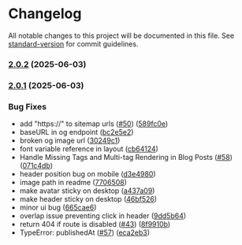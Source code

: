 # Changelog

All notable changes to this project will be documented in this file. See [standard-version](https://github.com/conventional-changelog/standard-version) for commit guidelines.

### [2.0.2](https://github.com/nadeemramli/teroka-digital/compare/v2.0.1...v2.0.2) (2025-06-03)

### [2.0.1](https://github.com/once-ui-system/magic-portfolio/compare/v1.3.0...v2.0.1) (2025-06-03)


### Bug Fixes

* add "https://" to sitemap urls ([#50](https://github.com/once-ui-system/magic-portfolio/issues/50)) ([589fc0e](https://github.com/once-ui-system/magic-portfolio/commit/589fc0e771bc6830ff611491fe798d29630d9f0d))
* baseURL in og endpoint ([bc2e5e2](https://github.com/once-ui-system/magic-portfolio/commit/bc2e5e2c114fc87bd3d204260c5b3a3ed22d43d1))
* broken og image url ([30249c1](https://github.com/once-ui-system/magic-portfolio/commit/30249c1e465586337a930ffcd930b1ae492ada80))
* font variable reference in layout ([cb64124](https://github.com/once-ui-system/magic-portfolio/commit/cb64124765a07b01e7af50d4fd981a2feff1819e))
* Handle Missing Tags and Multi-tag Rendering in Blog Posts ([#58](https://github.com/once-ui-system/magic-portfolio/issues/58)) ([071c4db](https://github.com/once-ui-system/magic-portfolio/commit/071c4db81cf7524390e12809b72fa459f29c5bb5))
* header position bug on mobile ([d3e4980](https://github.com/once-ui-system/magic-portfolio/commit/d3e49804638fe4d261960f478852235bdee5f56f))
* image path in readme ([7706508](https://github.com/once-ui-system/magic-portfolio/commit/770650831595779ceee9a567dc124b05161ca4ad))
* make avatar sticky on desktop ([a437a09](https://github.com/once-ui-system/magic-portfolio/commit/a437a092605edbb5b598c36c7ca4f48f6ee74be6))
* make header sticky on desktop ([46bf526](https://github.com/once-ui-system/magic-portfolio/commit/46bf526ebd43d2a2304869ee452a1c28a04ca329))
* minor ui bug ([665cae6](https://github.com/once-ui-system/magic-portfolio/commit/665cae698d9555b56bf73ffb6e3a26935274762b))
* overlap issue preventing click in header ([9dd5b64](https://github.com/once-ui-system/magic-portfolio/commit/9dd5b64804bca94830c1a8218cd7c9bfefeb14dc))
* return 404 if route is disabled ([#43](https://github.com/once-ui-system/magic-portfolio/issues/43)) ([8f9910b](https://github.com/once-ui-system/magic-portfolio/commit/8f9910be72b356b7f271a697376b6ff9917d9b1b))
* TypeError: publishedAt ([#57](https://github.com/once-ui-system/magic-portfolio/issues/57)) ([eca2eb3](https://github.com/once-ui-system/magic-portfolio/commit/eca2eb3dea18890964d8cdb7b05935e610b32cd1))
